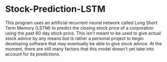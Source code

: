 # Stock-Prediction-LSTM

This program uses an artificial recurrent neural network called Long Short Term Memory (LSTM) to predict the closing stock price of a corporation using the past 60 day stock price. This isn't meant to be used to give actual stock advice by any means but is rather a personal project to begin developing software that may eventually be able to give stock advice. At the moment, there are still many factors that this model doesn't yet take into account for its predictions.
